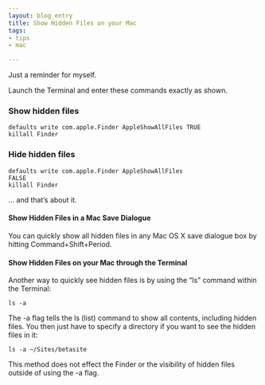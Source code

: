 ```yaml
---
layout: blog_entry
title: Show Hidden Files on your Mac
tags:
- tips
- mac

---
```



Just a reminder for myself.

Launch the Terminal and enter these commands exactly as shown.

### Show hidden files

<code>defaults write com.apple.Finder AppleShowAllFiles TRUE</code>	<br>
<code>killall Finder</code>


### Hide hidden files

<code>defaults write com.apple.Finder AppleShowAllFiles FALSE</code><br>
<code>killall Finder</code>

… and that’s about it.

#### Show Hidden Files in a Mac Save Dialogue

You can quickly show all hidden files in any Mac OS X save dialogue box by hitting Command+Shift+Period.

#### Show Hidden Files on your Mac through the Terminal

Another way to quickly see hidden files is by using the “ls” command within the Terminal:

<code>ls -a</code>

The -a flag tells the ls (list) command to show all contents, including hidden files. You then just have to specify a directory if you want to see the hidden files in it:

<code>ls -a ~/Sites/betasite</code>

This method does not effect the Finder or the visibility of hidden files outside of using the -a flag.



